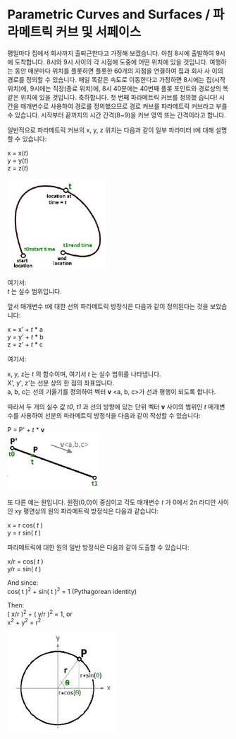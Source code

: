 # Parametric Curves and Surfaces / 파라메트릭 커브 및 서페이스

평일마다 집에서 회사까지 출퇴근한다고 가정해 보겠습니다. 아침 8시에 출발하여 9시에 도착합니다. 8시와 9시 사이의 각 시점에 도중에 어떤 위치에 있을 것입니다. 여행하는 동안 매분마다 위치를 플롯하면 플롯한 60개의 지점을 연결하여 집과 회사 사
이의 경로를 정의할 수 있습니다. 매일 똑같은 속도로 이동한다고 가정하면 8시에는 집(시작 위치)에, 9시에는 직장(종료 위치)에, 8시 40분에는 40번째 플롯 포인트와 경로상의 똑같은 위치에 있을 것입니다. 축하합니다. 첫 번째 파라메트릭 커브를 정의했
습니다! 시간을 매개변수로 사용하여 경로를 정의했으므로 경로 커브를 파라메트릭 커브라고 부를 수 있습니다. 시작부터 끝까지의 시간 간격(8~9)을 커브 영역 또는 간격이라고 합니다.

일반적으로 파라메트릭 커브의 x, y, z 위치는 다음과 같이 일부 파라미터 t에 대해 설명할 수 있습니다:

x = x(*t*) <br>
y = y(*t*) <br>
z = z(*t*)

![figure054](img\Figure_(054).png)

여기서: <br>
*t* 는 실수 범위입니다.

앞서 매개변수 t에 대한 선의 파라메트릭 방정식은 다음과 같이 정의된다는 것을 보았습니다:

x = x’ + *t* * a <br>
y = y’ + *t* * b <br>
z = z’ + *t* * c

여기서:

x, y, z는 *t* 의 함수이며, 여기서 *t* 는 실수 범위를 나타냅니다. <br>
X', y', z'는 선분 상의 한 점의 좌표입니다. <br>
a, b, c는 선의 기울기를 정의하여 벡터 **v** <a, b, c>가 선과 평행이 되도록 합니다.

따라서 두 개의 실수 값 *t0*, *t1* 과 선의 방향에 있는 단위 벡터 **v** 사이의 범위인 *t* 매개변수를 사용하여 선분의 파라메트릭 방정식을 다음과 같이 작성할 수 있습니다:

P = P' + *t* * **v** <br>
![figure055](img\Figure_(055).png)

또 다른 예는 원입니다. 원점(0,0)이 중심이고 각도 매개변수 *t* 가 0에서 2π 라디안 사이인 xy 평면상의 원의 파라메트릭 방정식은 다음과 같습니다:

x = r cos( *t* ) <br>
y = r sin( *t* )

파라메트릭에 대한 원의 일반 방정식은 다음과 같이 도출할 수 있습니다:

x/r = cos( *t* ) <br>
y/r = sin( *t* )

And since: <br>
cos( t )<sup>2</sup> + sin( t )<sup>2</sup> = 1 (Pythagorean identity)

Then: <br>
( x/r )<sup>2</sup> + ( y/r )<sup>2</sup> = 1, or <br>
x<sup>2</sup> + y<sup>2</sup> = r<sup>2</sup>

![figure056](img\Figure_(056).png)